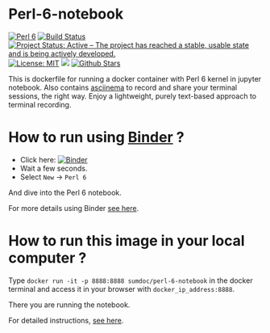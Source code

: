 # Perl-6-notebook

[![Perl 6](https://img.shields.io/badge/Perl%206-2018.01-blue.svg)](https://rakudo.perl6.org/downloads/star/)
[![Build Status](https://travis-ci.org/sumandoc/Perl-6-notebook.svg?branch=master)](https://travis-ci.org/sumandoc/Perl-6-notebook)
[![Project Status: Active – The project has reached a stable, usable state and is being actively developed.](http://www.repostatus.org/badges/latest/active.svg)](http://www.repostatus.org/#active)
[![License: MIT](https://img.shields.io/badge/License-MIT-yellow.svg)](https://opensource.org/licenses/MIT)
[![](https://images.microbadger.com/badges/image/sumdoc/perl-6-notebook.svg)](https://microbadger.com/images/sumdoc/perl-6-notebook "Get your own image badge on microbadger.com")
[![Github Stars](https://img.shields.io/github/stars/sumandoc/Perl-6-notebook.svg?style=social&label=Github)](https://github.com/sumandoc/Perl-6-notebook)


This is dockerfile for running a docker container with Perl 6 kernel in jupyter notebook. Also contains [asciinema](https://asciinema.org/) to record and share your terminal sessions, the right way. Enjoy a lightweight, purely text-based approach to terminal recording.


# How to run using [Binder](https://mybinder.org/) ?


+ Click here: [![Binder](https://mybinder.org/badge.svg)](https://mybinder.org/v2/gh/sumandoc/Perl-6-notebook/master)
+ Wait a few seconds.
+ Select `New` -> `Perl 6`

And dive into the Perl 6 notebook.

For more details using Binder [see here](https://sumdoc.wordpress.com/2018/01/04/using-perl-6-notebooks-in-binder/).

# How to run this image in your local computer ?

Type `docker run -it -p 8888:8888 sumdoc/perl-6-notebook` in the docker terminal and access it in your browser with
`docker_ip_address:8888`.

There you are running the notebook.

For detailed instructions, [see here](https://sumdoc.wordpress.com/2017/09/06/how-to-run-perl-6-notebook/).

